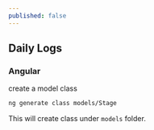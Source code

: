 ```yaml
---
published: false
---
```

## Daily Logs

### Angular

create a model class

```bash
ng generate class models/Stage
```

This will create class under `models` folder. 

